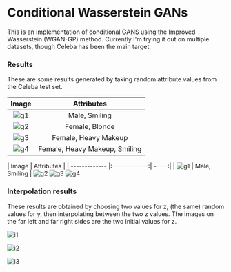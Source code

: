 # Conditional Wasserstein GANs

This is an implementation of conditional GANS using the Improved Wasserstein (WGAN-GP) method.
Currently I'm trying it out on multiple datasets, though Celeba has been the main target.

### Results
These are some results generated by taking random attribute values from the Celeba test set.

| Image         | Attributes    |
|:-------------:|:-------------:|
| ![g1](https://i.imgur.com/lGnnXzq.png) | Male, Smiling  |
| ![g2](https://i.imgur.com/zfAfNI8.png) | Female, Blonde |
| ![g3](https://i.imgur.com/51rzV8s.png) | Female, Heavy Makeup |
| ![g4](https://i.imgur.com/rCYeDw2.png) | Female, Heavy Makeup, Smiling |


| Image | Attributes |
| ------------- |:-------------:| -----:|
| ![g1](https://i.imgur.com/lGnnXzq.png) | Male, Smiling |
![g2](https://i.imgur.com/zfAfNI8.png)
![g3](https://i.imgur.com/51rzV8s.png)
![g4](https://i.imgur.com/rCYeDw2.png)



### Interpolation results
These results are obtained by choosing two values for z, (the same) random values for y, then
interpolating between the two z values. The images on the far left and far right sides are
the two initial values for z.

![i1](https://i.imgur.com/Ca6nRZt.png)

![i2](https://i.imgur.com/7sxwx1a.png)

![i3](https://i.imgur.com/PaDw1RV.png)
